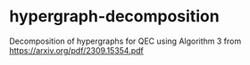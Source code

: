 # hypergraph-decomposition
Decomposition of hypergraphs for QEC using Algorithm 3 from https://arxiv.org/pdf/2309.15354.pdf
